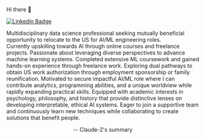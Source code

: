 Hi there 👋

[![Linkedin Badge](https://img.shields.io/badge/-LinkedIn-0e76a8?style=flat-square&logo=Linkedin&logoColor=white)](https://www.linkedin.com/in/viktor-ivanenko-b8504ba5/)

Multidisciplinary data science professional seeking mutually beneficial opportunity to relocate to the US for AI/ML engineering roles. <br>
Currently upskilling towards AI through online courses and freelance projects. Passionate about leveraging diverse perspectives to advance machine learning systems. Completed extensive ML coursework and gained hands-on experience through freelance work. 
Exploring dual pathways to obtain US work authorization through employment sponsorship or family reunification. 
Motivated to secure impactful AI/ML role where I can contribute analytics, programming abilities, and a unique worldview while rapidly expanding practical skills. 
Equipped with academic interests in psychology, philosophy, and history that provide distinctive lenses on developing interpretable, ethical AI systems. 
Eager to join a supportive team and continuously learn new techniques while collaborating to create solutions that benefit people. 

<p style="text-align:center;">-- Claude-2's summary</p>

